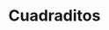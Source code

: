 ---
title: Cuadraditos
date: 
draft: false

# descripcion
description : Cuadraditos

materials: Plata 925

color: Plateado

dimensions: 0,6 cm

code: 01-03-0281

type: "Aros"

categories: []

price: $3.350,00

price_eftvo: $2.850,00

# Images
# first image will be shown in the product page
images:
  # - image: "images/path_to_image"
  # La ubicacion de las imagenes es imagenes/Aros/Aros.Microcubic/01-03-0281-cuadraditos
  - image: "./images/aros/microcubic/01-03-0281-cuadraditos_a.jpeg"
  - image: "./images/aros/microcubic/01-03-0281-cuadraditos_b.jpeg"
---